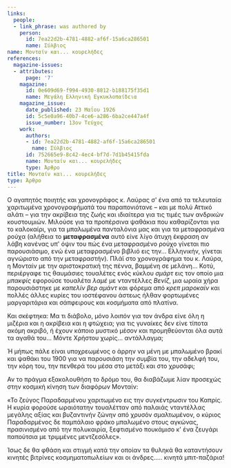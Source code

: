```yaml
---
links:
  people:
  - link_phrase: was authored by
    person:
      id: 7ea22d2b-4781-4882-af6f-15a6ca286501
      name: Σύλβιος
name: Μονταίν και... κουρελήδες
references:
  magazine-issues:
  - attributes:
      page: '7'
    magazine:
      id: 0e609d69-f994-4930-8812-b188175f35d1
      name: Μεγάλη Ελληνική Εγκυκλοπαίδεια
    magazine_issue:
      date_published: 23 Μαΐου 1926
      id: 5c5e0a96-40b7-4ce6-a286-6ba2ce447a4f
      issue_number: 13ον Τεύχος
    work:
      authors:
      - id: 7ea22d2b-4781-4882-af6f-15a6ca286501
        name: Σύλβιος
      id: 752665e9-8c42-4ec4-bf7d-7d1b45415fda
      name: Μονταίν και... κουρελήδες
      type: Άρθρο
title: Μονταίν και... κουρελήδες
type: Άρθρο
---
```


<main class="content" itemprop="text">
<p>Ο αγαπητός ποιητής και χρονογράφος κ. Λαύρας σ' ένα από τα τελευταία χαριτωμένα χρονογραφήματά του παραπονιότανε &ndash;
και με πολύ Αττικό αλάτι &ndash; για την ακρίβεια της ζωής και ιδιαίτερα για τις τιμές των ανδρικών κουστουμιών. Μιλούσε
για τα προπέρσινα ψαθάκια που καθαρίζονται για το καλοκαίρι, για τα μπαλωμένα πανταλόνια μας και για τα μεταφρασμένα
ρούχα (αλήθεια το <strong>μεταφρασμένα</strong> αυτό είνε λίγο άτυχη έκφραση αν λάβη κανένας υπ' όψιν του πώς ένα μεταφρασμένο ρούχο
γίνεται πιο παρουσιάσιμο, ενώ ένα μεταφρασμένο βιβλιό εις την... Ελληνικήν, γίνεται αγνώριστο από την μεταφραστήν). Πλάϊ
στο χρονογράφημα του κ. Λαύρα, η Μονταίν με την αριστοκρατική της πέννα, βαμμένη σε μελάνη... Κοτύ, περιέργαφε τις
θαυμάσιες τουαλέτες ενός κύκλου <em>σμάρτ</em> εις τον οποίο μια <em>μπακφίς</em> εφορούσε τουαλέτα <em>λαμέ</em> με νταντέλλες <em>Βενίζ</em>, μια
ωραία χήρα παρουσιάστηκε με <em>καπελίν βερ αμάντ</em> και φόρεμα από <em>κρεπ μαροκαίν</em> και πολλές άλλες κυρίες του ιοστέφανου
άστεως ήλθαν φορτωμένες μαργαριτάρια και σάπφειρους και κοσμήματα από πλατίνα.</p>

<p>Και σκέφτηκα: Μα τι διάβολο, μόνο λοιπόν για τον άνδρα είνε όλη η μιζέρια και η ακρίβεια και η φτώχεια; για τις γυναίκες
δεν είνε τίποτα ακόμη ακριβό, ή έχουν κάποιο μυστικό μέσον και προμηθεύονται όλα αυτά τα αγαθά του... Μόντε Χρήστου
χωρίς... αντάλλαγμα;</p>

<p>Ή μήπως πάλε είναι υποχρεωμένος ο άρρην να μένη με μπαλωμένο βρακί και ψαθάκι του 1900 για να παρουσιάση την συμβία του,
την αδελφή του, την κόρη του, την πενθερά του μέσα στο μετάξι και στο χρυσάφι;</p>

<p>Αν το πράγμα εξακολουθήση το δρόμο του, θα διαβάζωμε λίαν προσεχώς στην κοσμική κίνηση των διαφόρων Μονταίν:</p>

<p>«Το ζεύγος Παραδαρμένου χαριτωμένο εις την συγκέντρωσιν του Καπρίς. Η κυρία φορούσε ωραιότατην τουαλέτταν από παλαιάς
νταντέλλας μεγάλης αξίας και βυζαντινήν ζώνην από χρυσόν σμαλτωμένον, ο κύριος Παραδαρμένος δε παμπάλαιο φράκο μπαλωμένο
στους αγκώνας, πρασινισμένο από την πολυκαιρία, ξεφτισμένο πουκάμισο κ' ένα ζευγάρι παπούτσια με τριμμένες μεντζεσόλες».</p>

<p>Ίσως δε θα φθάση και στιγμή κατά την οποίαν τα θυληκά θα καταντήσουν κινητές βιτρίνες κοσμηματοπωλείων και οι
άνδρες..... κινητά μπιτ-παζάρια!</p>
</main>
